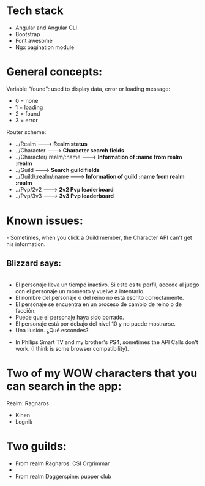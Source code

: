<h1>Tech stack</h1>
<ul>
  <li>Angular and Angular CLI</li>
  <li>Bootstrap</li>
  <li>Font awesome</li>
  <li>Ngx pagination module</li>
</ul>

<h1>General concepts:</h1>
Variable "found": used to display data, error or loading message:

  <ul>
    <li>0 = none</li>
    <li>1 = loading</li>
    <li>2 = found</li>
    <li>3 = error</li>
  </ul>

Router scheme:

  <ul>
    <li>../Realm ---> <strong>Realm status</strong></li>
    <li>../Character ---> <strong>Character search fields</strong></li>
    <li>../Character/:realm/:name ---> <strong>Information of :name from realm :realm</strong></li>
    <li>../Guild ---> <strong>Search guild fields</strong></li>
    <li>../Guild/:realm/:name ---> <strong>Information of guild :name from realm :realm</strong></li>
    <li>../Pvp/2v2 ---> <strong>2v2 Pvp leaderboard</strong></li>
    <li>../Pvp/3v3 ---> <strong>3v3 Pvp leaderboard</strong></li>
  </ul>

<h1>Known issues:</h1>
- Sometimes, when you click a Guild member, the Character API can't get his information.
<p>
  <h2>Blizzard says:</h2> 
  <ul>
  <br>
    <li>El personaje lleva un tiempo inactivo. Si este es tu perfil, accede al juego con el personaje un momento y vuelve a intentarlo.</li>
    <li>El nombre del personaje o del reino no está escrito correctamente.</li>
    <li>El personaje se encuentra en un proceso de cambio de reino o de facción.</li>
    <li>Puede que el personaje haya sido borrado.</li>
    <li>El personaje está por debajo del nivel 10 y no puede mostrarse.</li>
    <li>Una ilusión. ¿Qué escondes?</li>
  </ul>
</p>

- In Philips Smart TV and my brother's PS4, sometimes the API Calls don't work. (I think is some browser compatibility).


<h1>Two of my WOW characters that you can search in the app:</h1>
Realm: Ragnaros
<ul>
  <li>Kinen</li>
  <li>Lognik</li>
</ul>

<h1>Two guilds:</h1>
<ul>
 <li>From realm Ragnaros: CSI Orgrimmar<li>
 <li>From realm Daggerspine: pupper club</li>
</ul>
